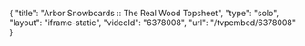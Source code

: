 {
    "title": "Arbor Snowboards :: The Real Wood Topsheet",
    "type": "solo",
    "layout": "iframe-static",
    "videoId": "6378008",
    "url": "\/tvpembed\/6378008"
}